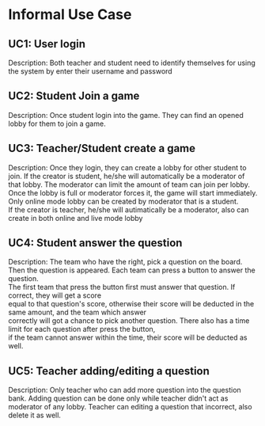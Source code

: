 # Informal Use Case

## UC1: User login
Description: Both teacher and student need to identify themselves for using the system by enter their username and password
  
## UC2: Student Join a game
Description: Once student login into the game. They can find an opened lobby for them to join a game.
  
## UC3: Teacher/Student create a game  
Description: Once they login, they can create a lobby for other student to join.
If the creator is student, he/she will automatically be a moderator of that lobby.  The moderator can limit the amount of team can join per lobby.  Once the lobby is full or moderator forces it, the game will start immediately.  Only online mode lobby can be created by moderator that is a student.  
If the creator is teacher, he/she will autimatically be a moderator, also can create in both online and live mode lobby
  
## UC4: Student answer the question
Description: The team who have the right, pick a question on the board.  
Then the question is appeared. Each team can press a button to answer the question.  
The first team that press the button first must answer that question. If correct, they will get a score  
equal to that question's score, otherwise their score will be deducted in the same amount, and the team which answer  
correctly will got a chance to pick another question. There also has a time limit for each question after press the button,  
if the team cannot answer within the time, their score will be deducted as well.

## UC5: Teacher adding/editing a question
Description: Only teacher who can add more question into the question bank. Adding question can be done only while teacher didn't act as moderator of any lobby.  Teacher can editing a question that incorrect, also delete it as well.
